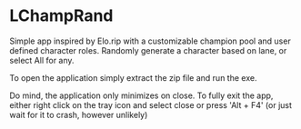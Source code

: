 # LChampRand
Simple app inspired by Elo.rip with a customizable champion pool and user defined character roles.
Randomly generate a character based on lane, or select All for any.

To open the application simply extract the zip file and run the exe.

Do mind, the application only minimizes on close.
To fully exit the app, either right click on the tray icon and select close or press 'Alt + F4'
(or just wait for it to crash, however unlikely)

